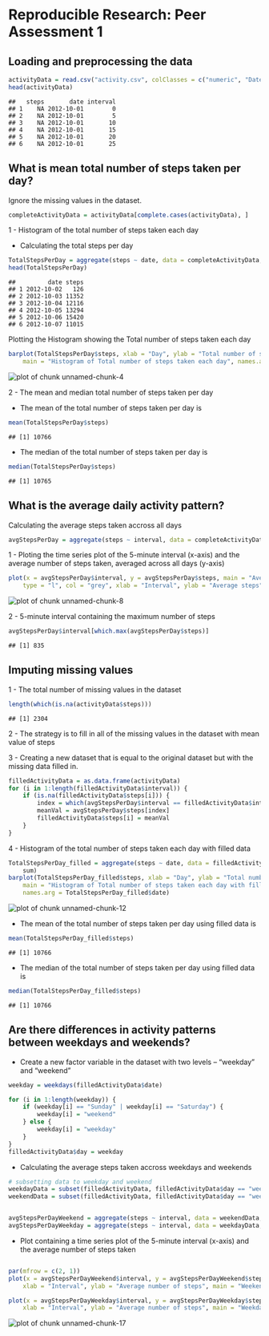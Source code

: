 # Reproducible Research: Peer Assessment 1


## Loading and preprocessing the data

```r
activityData = read.csv("activity.csv", colClasses = c("numeric", "Date", "numeric"))
head(activityData)
```

```
##   steps       date interval
## 1    NA 2012-10-01        0
## 2    NA 2012-10-01        5
## 3    NA 2012-10-01       10
## 4    NA 2012-10-01       15
## 5    NA 2012-10-01       20
## 6    NA 2012-10-01       25
```

## What is mean total number of steps taken per day?
Ignore the missing values in the dataset.

```r
completeActivityData = activityData[complete.cases(activityData), ]
```

1 - Histogram of the total number of steps taken each day
  - Calculating the total steps per day

```r
TotalStepsPerDay = aggregate(steps ~ date, data = completeActivityData, sum)
head(TotalStepsPerDay)
```

```
##         date steps
## 1 2012-10-02   126
## 2 2012-10-03 11352
## 3 2012-10-04 12116
## 4 2012-10-05 13294
## 5 2012-10-06 15420
## 6 2012-10-07 11015
```

Plotting the Histogram showing the Total number of steps taken each day

```r
barplot(TotalStepsPerDay$steps, xlab = "Day", ylab = "Total number of steps taken each day", 
    main = "Histogram of Total number of steps taken each day", names.arg = TotalStepsPerDay$date)
```

![plot of chunk unnamed-chunk-4](figure/unnamed-chunk-4.png) 

2 - The mean and median total number of steps taken per day

- The mean of the total number of steps taken per day is 

```r
mean(TotalStepsPerDay$steps)
```

```
## [1] 10766
```

- The median of the total number of steps taken per day is 

```r
median(TotalStepsPerDay$steps)
```

```
## [1] 10765
```


## What is the average daily activity pattern?
Calculating the average steps taken accross all days 

```r
avgStepsPerDay = aggregate(steps ~ interval, data = completeActivityData, mean)
```

1 - Ploting the time series plot of the 5-minute interval (x-axis) and the average number of steps taken, averaged across all days (y-axis)


```r
plot(x = avgStepsPerDay$interval, y = avgStepsPerDay$steps, main = "Average number of steps taken averaged accross all days", 
    type = "l", col = "grey", xlab = "Interval", ylab = "Average steps")
```

![plot of chunk unnamed-chunk-8](figure/unnamed-chunk-8.png) 


2 - 5-minute interval containing the maximum number of steps

```r
avgStepsPerDay$interval[which.max(avgStepsPerDay$steps)]
```

```
## [1] 835
```


## Imputing missing values
1 - The total number of missing values in the dataset 

```r
length(which(is.na(activityData$steps)))
```

```
## [1] 2304
```


2 - The strategy is to fill in all of the missing values in the dataset with mean value of steps

3 - Creating a new dataset that is equal to the original dataset but with the missing data filled in.

```r
filledActivityData = as.data.frame(activityData)
for (i in 1:length(filledActivityData$interval)) {
    if (is.na(filledActivityData$steps[i])) {
        index = which(avgStepsPerDay$interval == filledActivityData$interval[i])
        meanVal = avgStepsPerDay$steps[index]
        filledActivityData$steps[i] = meanVal
    }
}
```


4 - Histogram of the total number of steps taken each day with filled data

```r
TotalStepsPerDay_filled = aggregate(steps ~ date, data = filledActivityData, 
    sum)
barplot(TotalStepsPerDay_filled$steps, xlab = "Day", ylab = "Total number of steps taken each day", 
    main = "Histogram of Total number of steps taken each day with filled data", 
    names.arg = TotalStepsPerDay_filled$date)
```

![plot of chunk unnamed-chunk-12](figure/unnamed-chunk-12.png) 


- The mean of the total number of steps taken per day using filled data is 

```r
mean(TotalStepsPerDay_filled$steps)
```

```
## [1] 10766
```

- The median of the total number of steps taken per day using filled data is 

```r
median(TotalStepsPerDay_filled$steps)
```

```
## [1] 10766
```


## Are there differences in activity patterns between weekdays and weekends?
* Create a new factor variable in the dataset with two levels – “weekday” and “weekend” 

```r
weekday = weekdays(filledActivityData$date)

for (i in 1:length(weekday)) {
    if (weekday[i] == "Sunday" | weekday[i] == "Saturday") {
        weekday[i] = "weekend"
    } else {
        weekday[i] = "weekday"
    }
}
filledActivityData$day = weekday
```



* Calculating the average steps taken accross weekdays and weekends 

```r
# subsetting data to weekday and weekend
weekdayData = subset(filledActivityData, filledActivityData$day == "weekday")
weekendData = subset(filledActivityData, filledActivityData$day == "weekend")


avgStepsPerDayWeekend = aggregate(steps ~ interval, data = weekendData, mean)
avgStepsPerDayWeekday = aggregate(steps ~ interval, data = weekdayData, mean)

```


* Plot containing a time series plot of the 5-minute interval (x-axis) and the average number of steps taken

```r

par(mfrow = c(2, 1))
plot(x = avgStepsPerDayWeekend$interval, y = avgStepsPerDayWeekend$steps, type = "l", 
    xlab = "Interval", ylab = "Average number of steps", main = "Weekend")

plot(x = avgStepsPerDayWeekday$interval, y = avgStepsPerDayWeekday$steps, type = "l", 
    xlab = "Interval", ylab = "Average number of steps", main = "Weekday")
```

![plot of chunk unnamed-chunk-17](figure/unnamed-chunk-17.png) 

